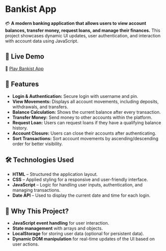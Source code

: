 # Bankist App

💳 **A modern banking application that allows users to view account balances, transfer money, request loans, and manage their finances.** This project showcases dynamic UI updates, user authentication, and interaction with account data using JavaScript.

## 🚀 Live Demo
🔗 [Play Bankist App](#)

## 📜 Features
- **Login & Authentication:** Secure login with username and pin.
- **View Movements:** Displays all account movements, including deposits, withdrawals, and transfers.
- **Balance Calculation:** Shows the current balance after every transaction.
- **Transfer Money:** Send money to other accounts within the platform.
- **Request Loan:** Users can request loans if they have a qualifying balance history.
- **Account Closure:** Users can close their accounts after authenticating.
- **Sort Transactions:** Sort account movements by ascending/descending order for better visibility.

## 🛠️ Technologies Used
- **HTML** – Structured the application layout.
- **CSS** – Applied styling for a responsive and user-friendly interface.
- **JavaScript** – Logic for handling user inputs, authentication, and managing transactions.
- **Date API** – Used to display the current date and time for each login.

## 🎯 Why This Project?
- **JavaScript event handling** for user interaction.
- **State management** with arrays and objects.
- **LocalStorage** for storing user data (optional for persistent data).
- **Dynamic DOM manipulation** for real-time updates of the UI based on user actions.
